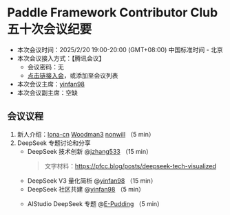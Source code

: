 # Paddle Framework Contributor Club 五十次会议纪要

- 本次会议时间：2025/2/20 19:00-20:00 (GMT+08:00) 中国标准时间 - 北京
- 本次会议接入方式：【腾讯会议】
  - 会议密码：无
  - [点击链接入会](https://meeting.tencent.com/dm/Clrub5hDh78M)，或添加至会议列表
- 本次会议主席：[yinfan98](https://github.com/yinfan98)
- 本次会议副主席：空缺

## 会议议程

1. 新人介绍：[lona-cn](https://github.com/lona-cn) [Woodman3](https://github.com/Woodman3) [nonwill](https://github.com/nonwill) （5 min）
2. DeepSeek 专题讨论和分享
   - DeepSeek 技术创新 @[jzhang533](https://github.com/jzhang533) （15 min）
     > 文字材料：https://pfcc.blog/posts/deepseek-tech-visualized
   - DeepSeek V3 量化简析 @[yinfan98](https://github.com/yinfan98) （15 min）
   - DeepSeek 社区共建 @[yinfan98](https://github.com/yinfan98) （5 min）
     >
   - AIStudio DeepSeek 专题 @[E-Pudding](https://github.com/E-Pudding) （5 min）
